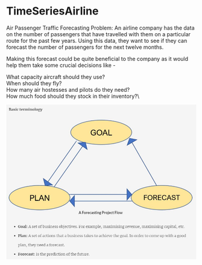 # TimeSeriesAirline

Air Passenger Traffic Forecasting Problem: An airline company has the data on the number of passengers that have travelled with them on a particular route for the past few years. Using this data, they want to see if they can forecast the number of passengers for the next twelve months.

 

Making this forecast could be quite beneficial to the company as it would help them take some crucial decisions like - 

What capacity aircraft should they use?\
When should they fly?\
How many air hostesses and pilots do they need?\
How much food should they stock in their inventory?\

![Observations](https://github.com/abhishekdmc4/TimeSeriesAirline/blob/main/TS.JPG)

